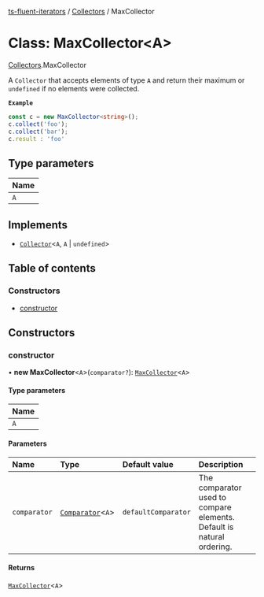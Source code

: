 [ts-fluent-iterators](../README.md) / [Collectors](../modules/Collectors.md) / MaxCollector

# Class: MaxCollector\<A\>

[Collectors](../modules/Collectors.md).MaxCollector

A `Collector` that accepts elements of type `A` and return their maximum or `undefined` if no elements were collected.

**`Example`**

```ts
const c = new MaxCollector<string>();
c.collect('foo');
c.collect('bar');
c.result : 'foo'
```

## Type parameters

| Name |
| :--- |
| `A`  |

## Implements

- [`Collector`](../interfaces/Collectors.Collector.md)\<`A`, `A` \| `undefined`\>

## Table of contents

### Constructors

- [constructor](Collectors.MaxCollector.md#constructor)

## Constructors

### constructor

• **new MaxCollector**\<`A`\>(`comparator?`): [`MaxCollector`](Collectors.MaxCollector.md)\<`A`\>

#### Type parameters

| Name |
| :--- |
| `A`  |

#### Parameters

| Name         | Type                                           | Default value       | Description                                                           |
| :----------- | :--------------------------------------------- | :------------------ | :-------------------------------------------------------------------- |
| `comparator` | [`Comparator`](../README.md#comparator)\<`A`\> | `defaultComparator` | The comparator used to compare elements. Default is natural ordering. |

#### Returns

[`MaxCollector`](Collectors.MaxCollector.md)\<`A`\>
